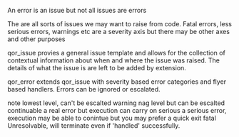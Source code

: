 An error is an issue but not all issues are errors

The are all sorts of issues we may want to raise from code. Fatal errors, less serious errors, warnings etc are a severity axis but there may be other axes and other purposes

qor_issue provies a general issue template and allows for the collection of contextual information about when and where the issue was raised. The details of what the issue is are left to be added by extension.

qor_error extends qor_issue with severity based error categories and flyer based handlers. Errors can be ignored or escalated.

note        lowest level, can't be escalted
warning     nag level but can be escalted
continuable a real error but execution can carry on
serious     a serious error, execution may be able to conintue but you may prefer a quick exit
fatal       Unresolvable, will terminate even if 'handled' successfully.



